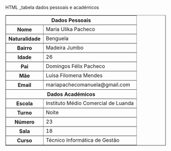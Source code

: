 HTML _tabela dados pessoais e académicos 
<table border="1">
  <tr>
    <th colspan="2">Dados Pessoais</th>
  </tr>
  <tr>
    <th>Nome</th>
    <td>Maria Ulika Pacheco</td>
  </tr>
  <tr>
    <th>Naturalidade</th>
    <td>Benguela</td>
  </tr>
  <tr>
    <th>Bairro</th>
    <td>Madeira Jumbo</td>
  </tr>
  <tr>
    <th>Idade</th>
    <td>26</td>
  </tr>
  <tr>
    <th>Pai</th>
    <td>Domingos Félix Pacheco</td>
  </tr>
  <tr>
    <th>Mãe</th>
    <td>Luísa Filomena Mendes</td>
  </tr>
  <tr>
    <th>Email</th>
    <td>mariapachecomanuela@gmail.com</td>
  </tr>
  <tr>
    <th colspan="2">Dados Académicos</th>
  </tr>
  <tr>
    <th>Escola</th>
    <td>Instituto Médio Comercial de Luanda</td>
  </tr>
  <tr>
    <th>Turno</th>
    <td>Noite</td>
  </tr>
  <tr>
    <th>Número</th>
    <td>23</td>
  </tr>
  <tr>
    <th>Sala</th>
    <td>18</td>
  </tr>
  <tr>
    <th>Curso</th>
    <td>Técnico Informática de Gestão</td>
  </tr>
</table>




